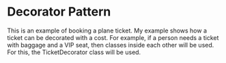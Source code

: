 # Decorator Pattern
This is an example of booking a plane ticket. My example shows how a ticket can be decorated with a cost. 
For example, if a person needs a ticket with baggage and a VIP seat, then classes inside each other will be used. For this, the TicketDecorator class will be used.
